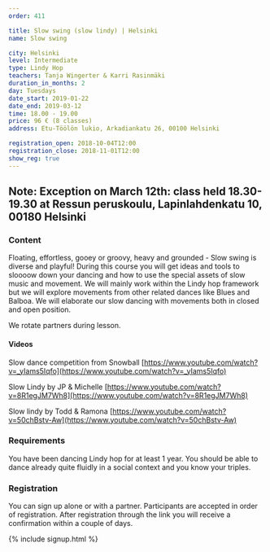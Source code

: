 ```yaml
---
order: 411

title: Slow swing (slow lindy) | Helsinki
name: Slow swing

city: Helsinki
level: Intermediate
type: Lindy Hop
teachers: Tanja Wingerter & Karri Rasinmäki
duration_in_months: 2
day: Tuesdays
date_start: 2019-01-22
date_end: 2019-03-12
time: 18.00 - 19.00
price: 96 € (8 classes)
address: Etu-Töölön lukio, Arkadiankatu 26, 00100 Helsinki

registration_open: 2018-10-04T12:00
registration_close: 2018-11-01T12:00
show_reg: true
---
```

**Note:** Exception on March 12th: class held 18.30-19.30 at Ressun peruskoulu, Lapinlahdenkatu 10, 00180 Helsinki
---

### Content
Floating, effortless, gooey or groovy, heavy and grounded - Slow swing is diverse and playful!
During this course you will get ideas and tools to sloooow down your dancing and how to use the special assets of slow music and movement. We will mainly work within the Lindy hop framework but we will explore movements from other related dances like Blues and Balboa. We will elaborate our slow dancing with movements both in closed and open position.

We rotate partners during lesson.

#### Videos

Slow dance competition from Snowball
[https://www.youtube.com/watch?v=_yIams5Iqfo](https://www.youtube.com/watch?v=_yIams5Iqfo) 

Slow Lindy by JP & Michelle
[https://www.youtube.com/watch?v=8R1egJM7Wh8](https://www.youtube.com/watch?v=8R1egJM7Wh8)

Slow lindy by Todd & Ramona
[https://www.youtube.com/watch?v=50chBstv-Aw](https://www.youtube.com/watch?v=50chBstv-Aw)


### Requirements
You have been dancing Lindy hop for at least 1 year. You should be able to dance already quite fluidly in a social context and you know your triples. 

### Registration
You can sign up alone or with a partner. Participants are accepted in order of registration. After registration through the link you will receive a confirmation within a couple of days.

{% include signup.html %}

